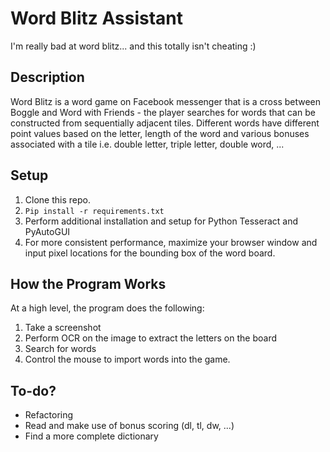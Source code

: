 # Word Blitz Assistant
I'm really bad at word blitz... and this totally isn't cheating :)

## Description
Word Blitz is a word game on Facebook messenger that is a cross between Boggle and Word with Friends - the player searches for words that can be constructed from sequentially adjacent tiles. Different words have different point values based on the letter, length of the word and various bonuses associated with a tile i.e. double letter, triple letter, double word, ...

## Setup
1. Clone this repo.
1. `Pip install -r requirements.txt`
1. Perform additional installation and setup for Python Tesseract and PyAutoGUI
1. For more consistent performance, maximize your browser window and input pixel locations for the bounding box of the word board.

## How the Program Works
At a high level, the program does the following:
1. Take a screenshot
1. Perform OCR on the image to extract the letters on the board
1. Search for words
1. Control the mouse to import words into the game.

## To-do?
- Refactoring
- Read and make use of bonus scoring (dl, tl, dw, ...)
- Find a more complete dictionary

